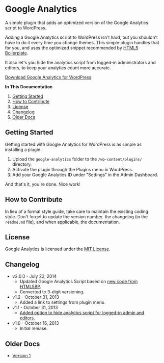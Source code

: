 # Google Analytics
A simple plugin that adds an optimized version of the Google Analytics script to WordPress.

Adding a Google Analytics script to WordPress isn't hard, but you shouldn't have to do it every time you change themes. This simple plugin handles that for you, and uses the optimized snippet recommended by [HTML5 Boilerplate](http://html5boilerplate.com/).

It also let's you hide the analytics script from logged-in administrators and editors, to keep your analytics count more accurate.

[Download Google Analytics for WordPress](https://github.com/cferdinandi/google-analytics/archive/master.zip)

**In This Documentation**

1. [Getting Started](#getting-started)
2. [How to Contribute](#how-to-contribute)
3. [License](#license)
4. [Changelog](#changelog)
5. [Older Docs](#older-docs)



## Getting Started

Getting started with Google Analytics for WordPress is as simple as installing a plugin:

1. Upload the `google-analytics` folder to the `/wp-content/plugins/` directory.
2. Activate the plugin through the Plugins menu in WordPress.
3. Add your Google Analytics ID under "Settings" in the Admin Dashboard.

And that's it, you're done. Nice work!



## How to Contribute

In lieu of a formal style guide, take care to maintain the existing coding style. Don't forget to update the version number, the changelog (in the `readme.md` file), and when applicable, the documentation.



## License

Google Analytics is licensed under the [MIT License](http://gomakethings.com/mit/).



## Changelog

* v2.0.0 - July 23, 2014
	* Updated Google Analytics Script based on [new code from HTML5BP](https://github.com/h5bp/html5-boilerplate/blob/master/index.html#L31-L36).
	* Converted to 3-digit versioning.
* v1.2 - October 31, 2013
	* Added a link to settings from plugin menu.
* v1.1 - October 31, 2013
	* [Added option to hide analytics script for logged-in admin and editors.](https://github.com/cferdinandi/google-analytics/issues/1)
* v1.0 - October 16, 2013
	* Initial release.



## Older Docs

* [Version 1](https://github.com/cferdinandi/google-analytics/tree/archive-v1)